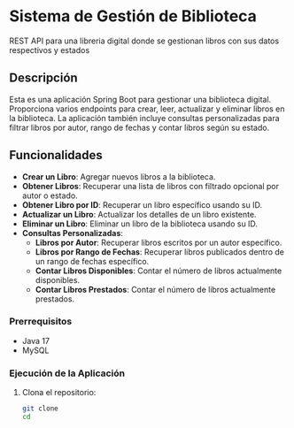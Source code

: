 #  Sistema de Gestión de Biblioteca
REST API para una libreria digital donde se gestionan libros con sus datos respectivos y estados

## Descripción

Esta es una aplicación Spring Boot para gestionar una biblioteca digital. Proporciona varios endpoints para crear, leer, actualizar y eliminar libros en la biblioteca. La aplicación también incluye consultas personalizadas para filtrar libros por autor, rango de fechas y contar libros según su estado.

## Funcionalidades

- **Crear un Libro**: Agregar nuevos libros a la biblioteca.
- **Obtener Libros**: Recuperar una lista de libros con filtrado opcional por autor o estado.
- **Obtener Libro por ID**: Recuperar un libro específico usando su ID.
- **Actualizar un Libro**: Actualizar los detalles de un libro existente.
- **Eliminar un Libro**: Eliminar un libro de la biblioteca usando su ID.
- **Consultas Personalizadas**:
  - **Libros por Autor**: Recuperar libros escritos por un autor específico.
  - **Libros por Rango de Fechas**: Recuperar libros publicados dentro de un rango de fechas específico.
  - **Contar Libros Disponibles**: Contar el número de libros actualmente disponibles.
  - **Contar Libros Prestados**: Contar el número de libros actualmente prestados.

### Prerrequisitos

- Java 17
- MySQL

### Ejecución de la Aplicación

1. Clona el repositorio:

   ```bash
   git clone 
   cd 
